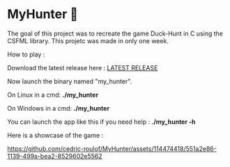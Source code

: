 # MyHunter :duck:

The goal of this project was to recreate the game Duck-Hunt in C using the CSFML library.
This projetc was made in only one week.

How to play :

Download the latest release here : [LATEST RELEASE](https://github.com/shookx/MyHunter/releases/tag/v1.0.0)

Now launch the binary named "my_hunter".

On Linux in a cmd: **./my_hunter**


On Windows in a cmd: **./my_hunter**

You can launch the app like this if you need help : **./my_hunter -h**

Here is a showcase of the game :

https://github.com/cedric-roulof/MyHunter/assets/114474418/551a2e86-1139-499a-bea2-8529602e5562
